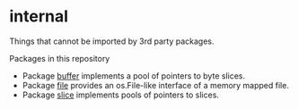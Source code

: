 # internal
Things that cannot be imported by 3rd party packages.

Packages in this repository

* Package [buffer](https://godoc.org/github.com/cznic/internal/buffer) implements a pool of pointers to byte slices.
* Package [file](https://godoc.org/github.com/cznic/internal/file) provides an os.File-like interface of a memory mapped file.
* Package [slice](https://godoc.org/github.com/cznic/internal/slice) implements pools of pointers to slices.
